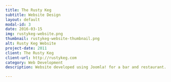 ```yaml
---
title: The Rusty Keg
subtitle: Website Design
layout: default
modal-id: 3
date: 2016-03-15
img: rustykeg-website.png
thumbnail: rustykeg-website-thumbnail.png
alt: Rusty Keg Website
project-date: 2011
client: The Rusty Keg
client-url: http://rustykeg.com
category: Web Development
description: Website developed using Joomla! for a bar and restaurant.

---
```


